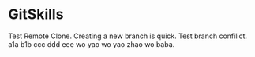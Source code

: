 GitSkills
=========

Test Remote Clone.
Creating a new branch is quick.
Test branch confilict.
a1a
b1b
ccc
ddd
eee
wo yao wo yao zhao wo baba.
